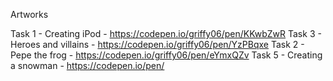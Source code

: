 Artworks

Task 1 - Creating iPod - https://codepen.io/griffy06/pen/KKwbZwR
Task 3 - Heroes and villains - https://codepen.io/griffy06/pen/YzPBqxe
Task 2 - Pepe the frog - https://codepen.io/griffy06/pen/eYmxQZv
Task 5 - Creating a snowman - https://codepen.io/pen/

